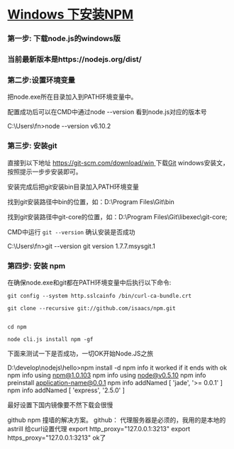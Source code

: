 # [Windows 下安装NPM](https://www.cnblogs.com/interdrp/p/6779973.html)

### 第一步: 下载node.js的windows版

###  当前最新版本是https://nodejs.org/dist/

 

### 第二步:设置环境变量

把node.exe所在目录加入到PATH环境变量中。

配置成功后可以在CMD中通过node --version 看到node.js对应的版本号

C:\Users\fn>node --version
v6.10.2

### 第三步: 安装git

直接到以下地址 [https://git-scm.com/download/win ](https://git-scm.com/download/win%20)下载[Git](http://lib.csdn.net/base/git) windows安装文，按照提示一步步安装即可。

安装完成后把git安装bin目录加入PATH环境变量

找到git安装路径中bin的位置，如：D:\Program Files\Git\bin

找到git安装路径中git-core的位置，如：D:\Program Files\Git\libexec\git-core;

CMD中运行 `git --version` 确认安装是否成功

C:\Users\fn>git --version
git version 1.7.7.msysgit.1

### 第四步: 安装 npm

在确保node.exe和git都在PATH环境变量中后执行以下命令:

```
git config --system http.sslcainfo /bin/curl-ca-bundle.crt
```

```
git clone --recursive git://github.com/isaacs/npm.git


```

 

```
cd npm
```

```
node cli.js install npm -gf
```

下面来测试一下是否成功，一切OK开始Node.JS之旅

D:\develop\nodejs\hello>npm install -d
npm info it worked if it ends with ok
npm info using npm@1.0.103
npm info using node@v0.5.10
npm info preinstall application-name@0.0.1
npm info addNamed [ 'jade', '>= 0.0.1' ]
npm info addNamed [ 'express', '2.5.0' ]

最好设置下国内镜像要不然下载会很慢

github npm 撞墙的解决方案。 
github： 
代理服务器是必须的，我用的是本地的astrill 
给curl设置代理 
export http_proxy="127.0.0.1:3213" 
export https_proxy="127.0.0.1:3213" 
ok了 
